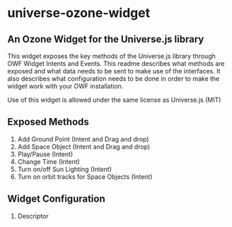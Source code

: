 universe-ozone-widget
=====================

An Ozone Widget for the Universe.js library
-------------------------------------------

This widget exposes the key methods of the Universe.js library through OWF Widget Intents and Events.  This readme describes what methods are exposed and what data needs to be sent to make use of the interfaces.  It also describes what configuration needs to be done in order to make the widget work with your OWF installation.

Use of this widget is allowed under the same license as Universe.js (MIT)

Exposed Methods
---------------
1. Add Ground Point (Intent and Drag and drop)
2. Add Space Object (Intent and Drag and drop)
3. Play/Pause (Intent)
4. Change Time (Intent)
5. Turn on/off Sun Lighting (Intent)
6. Turn on orbit tracks for Space Objects (Intent)

Widget Configuration
--------------------

1. Descriptor
